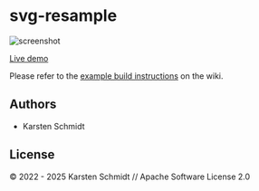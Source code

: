# svg-resample

![screenshot](https://raw.githubusercontent.com/thi-ng/umbrella/develop/assets/examples/svg-resample.png)

[Live demo](http://demo.thi.ng/umbrella/svg-resample/)

Please refer to the [example build instructions](https://github.com/thi-ng/umbrella/wiki/Example-build-instructions) on the wiki.

## Authors

- Karsten Schmidt

## License

&copy; 2022 - 2025 Karsten Schmidt // Apache Software License 2.0
